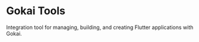 # Gokai Tools

Integration tool for managing, building, and creating Flutter applications with Gokai.